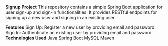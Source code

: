 **Signup Project**
This repository contains a simple Spring Boot application for user sign-up and sign-in functionalities. It provides RESTful endpoints for signing up a new user and signing in an existing user.

**Features**
Sign Up: Register a new user by providing email and password.
Sign In: Authenticate an existing user by providing email and password.
**Technologies Used**
Java
Spring Boot
MySQL
Maven
